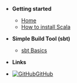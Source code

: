<!-- docs/_sidebar.md -->

- **Getting started**

  - [Home](/)
  - [How to install Scala](scala-installations.md)

- **Simple Build Tool (sbt)**

  - [sbt Basics](sbt/sbt-basics.md)

- **Links**
- [![GitHub](https://github.com/mariopavlov/Learn_Scala/docs/img/github-mark/GitHub-Mark-Light-32px.png)GitHub](https://github.com/mariopavlov/Learn_Scala)

